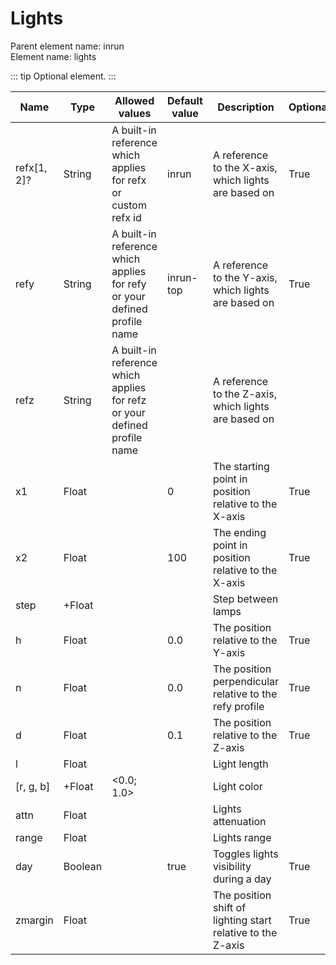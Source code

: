 # Lights

Parent element name: inrun\
Element name: lights

::: tip
Optional element.
:::


| Name        | Type    | Allowed values                                                           | Default value | Description                                                 | Optional |
| ----------- | ------- | ------------------------------------------------------------------------ | ------------- | ----------------------------------------------------------- | -------- |
| refx[1, 2]? | String  | A built-in reference which applies for refx or custom refx id            | inrun         | A reference to the X-axis, which lights are based on        | True     |
| refy        | String  | A built-in reference which applies for refy or your defined profile name | inrun-top     | A reference to the Y-axis, which lights are based on        | True     |
| refz        | String  | A built-in reference which applies for refz or your defined profile name |               | A reference to the Z-axis, which lights are based on        |          |
| x1          | Float   |                                                                          | 0             | The starting point in position relative to the X-axis       | True     |
| x2          | Float   |                                                                          | 100           | The ending point in position relative to the X-axis         | True     |
| step        | +Float  |                                                                          |               | Step between lamps                                          |          |
| h           | Float   |                                                                          | 0.0           | The position relative to the Y-axis                         | True     |
| n           | Float   |                                                                          | 0.0           | The position perpendicular relative to the refy profile     | True     |
| d           | Float   |                                                                          | 0.1           | The position relative to the Z-axis                         | True     |
| l           | Float   |                                                                          |               | Light length                                                |          |
| [r, g, b]   | +Float  | <0.0; 1.0>                                                               |               | Light color                                                 |          |
| attn        | Float   |                                                                          |               | Lights attenuation                                          |          |
| range       | Float   |                                                                          |               | Lights range                                                |          |
| day         | Boolean |                                                                          | true          | Toggles lights visibility during a day                      | True     |
| zmargin     | Float   |                                                                          |               | The position shift of lighting start relative to the Z-axis | True     |
